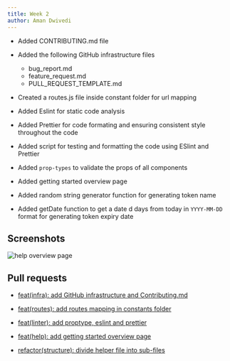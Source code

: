 ```yaml
---
title: Week 2 
author: Aman Dwivedi
---
```

<!--
SPDX-License-Identifier: CC-BY-SA-4.0

SPDX-FileCopyrightText: 2021 Aman Dwivedi <aman.dwivedi5@gmail.com>
-->

- Added CONTRIBUTING.md file

- Added the following GitHub infrastructure files
  - bug_report.md
  - feature_request.md 
  - PULL_REQUEST_TEMPLATE.md 

- Created a routes.js file inside constant folder for url mapping

- Added Eslint for static code analysis

- Added Prettier for code formating and ensuring consistent style throughout the code

- Added script for testing and formatting the code using ESlint and Prettier

- Added `prop-types` to validate the props of all components

- Added getting started overview page

- Added random string generator function for generating token name

- Added getDate function to get a date d days from today in `YYYY-MM-DD` format for generating token expiry date

## Screenshots

![help overview page](/img/reactUI/pages/helpOverview.png)


## Pull requests

- [feat(infra): add GitHub infrastructure and Contributing.md](https://github.com/fossology/FOSSologyUI/pull/4)

- [feat(routes): add routes mapping in constants folder](https://github.com/fossology/FOSSologyUI/pull/8)

- [feat(linter): add proptype, eslint and prettier](https://github.com/fossology/FOSSologyUI/pull/9)

- [feat(help): add getting started overview page](https://github.com/fossology/FOSSologyUI/pull/14)

- [refactor(structure): divide helper file into sub-files](https://github.com/fossology/FOSSologyUI/pull/16)
